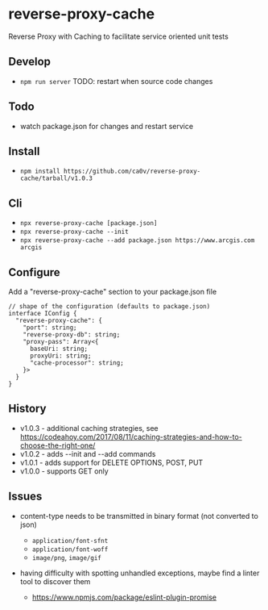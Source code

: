# reverse-proxy-cache

Reverse Proxy with Caching to facilitate service oriented unit tests

## Develop

-   `npm run server` TODO: restart when source code changes

## Todo

-   watch package.json for changes and restart service

## Install

-   `npm install https://github.com/ca0v/reverse-proxy-cache/tarball/v1.0.3`

## Cli

-   `npx reverse-proxy-cache [package.json]`
-   `npx reverse-proxy-cache --init`
-   `npx reverse-proxy-cache --add package.json https://www.arcgis.com arcgis`

## Configure

Add a "reverse-proxy-cache" section to your package.json file

```
// shape of the configuration (defaults to package.json)
interface IConfig {
  "reverse-proxy-cache": {
    "port": string;
    "reverse-proxy-db": string;
    "proxy-pass": Array<{
      baseUri: string;
      proxyUri: string;
      "cache-processor": string;
    }>
  }
}
```

## History

-   v1.0.3 - additional caching strategies, see https://codeahoy.com/2017/08/11/caching-strategies-and-how-to-choose-the-right-one/
-   v1.0.2 - adds --init and --add commands
-   v1.0.1 - adds support for DELETE OPTIONS, POST, PUT
-   v1.0.0 - supports GET only

## Issues

-   content-type needs to be transmitted in binary format (not converted to json)

    -   `application/font-sfnt`
    -   `application/font-woff`
    -   `image/png`, `image/gif`

-   having difficulty with spotting unhandled exceptions, maybe find a linter tool to discover them

    -   https://www.npmjs.com/package/eslint-plugin-promise
